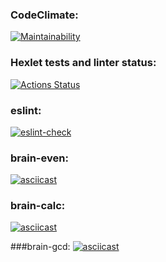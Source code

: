 ### CodeClimate:
[![Maintainability](https://api.codeclimate.com/v1/badges/03c03cfea0bbd7b5e1d0/maintainability)](https://codeclimate.com/github/Mapuk1/frontend-project-lvl1/maintainability)
### Hexlet tests and linter status:
[![Actions Status](https://github.com/Mapuk1/frontend-project-lvl1/workflows/hexlet-check/badge.svg)](https://github.com/Mapuk1/frontend-project-lvl1/actions)
### eslint:
[![eslint-check](https://github.com/Mapuk1/frontend-project-lvl1/actions/workflows/eslint-check.yml/badge.svg)](https://github.com/Mapuk1/frontend-project-lvl1/actions/workflows/eslint-check.yml)

### brain-even:
[![asciicast](https://asciinema.org/a/HRYCx7MuaH5Dps0UDtUCO81OE.svg)](https://asciinema.org/a/HRYCx7MuaH5Dps0UDtUCO81OE)

### brain-calc:
[![asciicast](https://asciinema.org/a/c9bRAqnsxyOpfwbNb03IHWUI1.svg)](https://asciinema.org/a/c9bRAqnsxyOpfwbNb03IHWUI1)

###brain-gcd:
[![asciicast](https://asciinema.org/a/ipr2nw0MurHkYZPmFWTsmNOdx.svg)](https://asciinema.org/a/ipr2nw0MurHkYZPmFWTsmNOdx)
